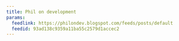 ```yaml
---
title: Phil on development
params:
  feedlink: https://philondev.blogspot.com/feeds/posts/default
  feedid: 93ad138c9359a11ba55c2579d1accec2
---
```

